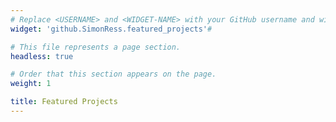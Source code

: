 ```yaml
---
# Replace <USERNAME> and <WIDGET-NAME> with your GitHub username and widget name, respectively.
widget: 'github.SimonRess.featured_projects'#

# This file represents a page section.
headless: true

# Order that this section appears on the page.
weight: 1

title: Featured Projects
---
```


